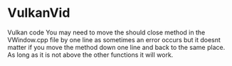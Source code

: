 # VulkanVid
Vulkan code
You may need to move the should close method in the VWindow.cpp file
by one line as sometimes an error occurs but it doesnt matter if
you move the method down one line and back to the same place. As
long as it is not above the other functions it will work.
